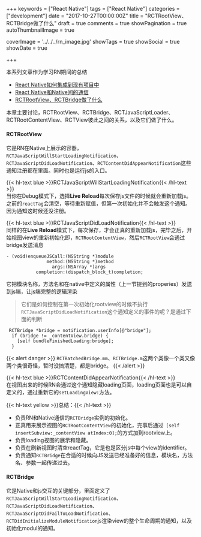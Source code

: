 +++
keywords = ["React Native"]
tags = ["React Native"]
categories = ["development"]
date = "2017-10-27T00:00:00Z"
title = "RCTRootView、RCTBridge做了什么"
draft = true
comments = true
showPagination = true
autoThumbnailImage = true

coverImage = '../../../rn_image.jpg'
showTags = true
showSocial = true
showDate = true

+++

本系列文章作为学习RN期间的总结

- [React Native如何集成到现有项目中](https://linkrober.github.io/bookshelf/2017/10/react-native%E5%A6%82%E4%BD%95%E9%9B%86%E6%88%90%E5%88%B0%E7%8E%B0%E6%9C%89%E9%A1%B9%E7%9B%AE%E4%B8%AD/)
- [React Native和Native间的通信](https://linkrober.github.io/bookshelf/2017/10/react-native%E5%92%8Cnative%E9%97%B4%E7%9A%84%E9%80%9A%E4%BF%A1/)
- [RCTRootView、RCTBridge做了什么](www.baidu.com)

<!--more-->

本章主要讨论，RCTRootView、RCTBridge、RCTJavaScriptLoader、RCTRootContentView、RCTView彼此之间的关系，以及它们做了什么。

#### RCTRootView
它是RN在Native上展示的容器，`RCTJavaScriptWillStartLoadingNotification`、`RCTJavaScriptDidLoadNotification`、`RCTContentDidAppearNotification`这些通知注册都在里面。同时也是运行js的入口。

{{< hl-text blue >}}RCTJavaScriptWillStartLoadingNotification{{< /hl-text >}}</br>
当你在Debug模式下，选择**Live Reload**每次保存js文件的时候就会重新加载js。之前的`reactTag`会清空，等待重新赋值，但第一次初始化并不会触发这个通知。因为通知这时候还没注册。

{{< hl-text blue >}}RCTJavaScriptDidLoadNotification{{< /hl-text >}}</br>
同样的在**Live Reload**模式下，每次保存，才会正真的重新加载js，完毕之后，开始视图view的重新初始化即，`RCTRootContentView`，然后`RCTRootView`会通过bridge发送消息

```
- (void)enqueueJSCall:(NSString *)module 
			   method:(NSString *)method 
			     args:(NSArray *)args 
		   completion:(dispatch_block_t)completion;
```
它把模块名称，方法名和在native中定义的属性（上一节提到的properies）发送到js端，让js端完整的逻辑渲染

>它们是如何控制在第一次初始化rootview的时候不执行`RCTJavaScriptDidLoadNotification`这个通知定义的事件的呢？是通过下面的判断

```
 RCTBridge *bridge = notification.userInfo[@"bridge"];
  if (bridge != _contentView.bridge) {
    [self bundleFinishedLoading:bridge];
  }
```
{{< alert danger >}}
`RCTBatchedBridge.mm`、`RCTBridge.m`这两个类像一个类又像两个类很奇怪，暂时没搞清楚，都是bridge。
{{< /alert >}}


{{< hl-text blue >}}RCTContentDidAppearNotification{{< /hl-text >}}</br>
在视图出来的时候RN会通过这个通知隐藏loading页面，loading页面也是可以自定义的，通过重新它的`setLoadingView:`方法。

{{< hl-text yellow >}}总结：{{< /hl-text >}}

- 负责RN和Native通信的`RCTBridge`实例的初始化。
- 正真用来展示视图的`RCTRootContentView`的初始化，完事后通过` [self insertSubview:_contentView atIndex:0];`的方式加到rootview上。
- 负责loading视图的展示和隐藏。
- 负责在刷新视图时清空reactTag，它是也是区分js中每个view的identifier。
- 负责通知`RCTBridge`在合适的时候向JS发送已经准备好的信息，模块名，方法名、参数一起传递过去。


#### RCTBridge

它是Native和js交互的关键部分，里面定义了`RCTJavaScriptWillStartLoadingNotification`、`RCTJavaScriptDidLoadNotification`、`RCTJavaScriptDidFailToLoadNotification`、`RCTDidInitializeModuleNotification`js渲染view的整个生命周期的通知，以及初始化modul的通知。